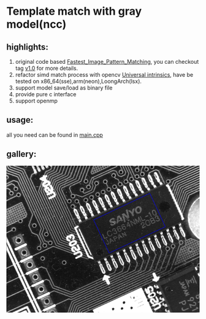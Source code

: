 # Template match with gray model(ncc)

## highlights:
 1. original code based [Fastest_Image_Pattern_Matching](https://github.com/DennisLiu1993/Fastest_Image_Pattern_Matching), you can checkout tag [v1.0](https://github.com/SurfaceMan/gray_match/releases/tag/v1.0) for more details.
 2. refactor simd match process with opencv [Universal intrinsics](https://docs.opencv.org/4.x/df/d91/group__core__hal__intrin.html), have be tested on x86_64(sse),arm(neon),LoongArch(lsx).
 3. support model save/load as binary file
 4. provide pure c interface
 5. support openmp
 
## usage:
all you need can be found in [main.cpp](main.cpp)

## gallery:
![sample](img/result.png)


 
